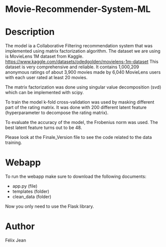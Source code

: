 # Movie-Recommender-System-ML

# Description
The model ia a Collaborative Filtering recommendation system that was implemented using matrix factorization algorithm. The dataset we are using is MovieLens 1M dataset from Kaggle. https://www.kaggle.com/datasets/odedgolden/movielens-1m-dataset This dataset is very comprehensive and reliable. It contains 1,000,209 anonymous ratings of about 3,900 movies made by 6,040 MovieLens users with each user rated at least 20 movies.

The matrix factorization was done using singular value decomposition (svd) which can be implemented with scipy.

To train the model k-fold cross-validation was used by masking different part of the rating matrix. It was done with 200 different latent feature (hyperparameter to decompose the rating matrix). 

To evaluate the accuracy of the model, the Frobenius norm was used. The best latent feature turns out to be 48.

Please look at the Finale_Version file to see the code related to the data training.

# Webapp
To run the webapp make sure to download the following documents:
- app.py (file)
- templates (folder)
- clean_data (folder)

Now you only need to use the Flask library.

# Author
Félix Jean
